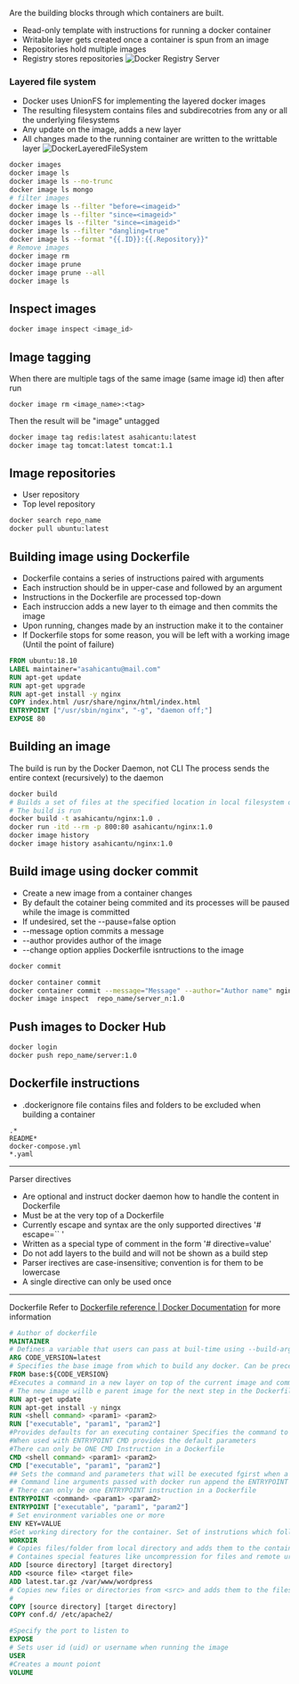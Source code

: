
Are the building blocks through which containers are built.
* Read-only template with instructions for running a docker container
* Writable layer gets created once a container is spun from an image
* Repositories hold multiple images
* Registry stores repositories
![Docker Registry Server](./Resources/DockerRegistryServer.png)

### Layered file system
* Docker uses UnionFS for implementing the layered docker images
* The resulting filesystem contains files and subdirecotries from any or all the underlying filesystems
* Any update on the image, adds a new layer
* All changes made to the running container are written to the writtable layer
![DockerLayeredFileSystem](./Resources/DockerLayeredFileSystem.png)

```bash
docker images
docker image ls
docker image ls --no-trunc
docker image ls mongo
# filter images
docker image ls --filter "before=<imageid>"
docker image ls --filter "since=<imageid>"
docker images ls --filter "since=<imageid>"
docker image ls --filter "dangling=true"
docker image ls --format "{{.ID}}:{{.Repository}}"
# Remove images
docker image rm
docker image prune
docker image prune --all
docker image ls

```

## Inspect images
```bash
docker image inspect <image_id>
```

## Image tagging
When there are multiple tags of the same image (same image id) then after run 
```
docker image rm <image_name>:<tag>
```
Then the result will be "image" untagged
```bash
docker image tag redis:latest asahicantu:latest
docker image tag tomcat:latest tomcat:1.1
```

## Image repositories
* User repository
* Top level repository
```bash
docker search repo_name
docker pull ubuntu:latest
```

## Building image using Dockerfile
* Dockerfile contains a series of instructions paired with arguments
* Each instruction should be in upper-case and followed by an argument
* Instructions in the Dockerfile are processed top-down
* Each instruccion adds a new layer to th eimage and then commits the image
* Upon running, changes made by an instruction make it to the container
* If Dockerfile stops for some reason, you will be left with a working image (Until the point of failure)
```DOCKERFILE
FROM ubuntu:18.10
LABEL maintainer="asahicantu@mail.com"
RUN apt-get update
RUN apt-get upgrade
RUN apt-get install -y nginx
COPY index.html /usr/share/nginx/html/index.html
ENTRYPOINT ["/usr/sbin/nginx", "-g", "daemon off;"]
EXPOSE 80
```

## Building an image
The build is run by the Docker Daemon, not CLI
The process sends the entire context (recursively) to the daemon
```bash
docker build
# Builds a set of files at the specified location in local filesystem or URL <git repository location>
# The build is run
docker build -t asahicantu/nginx:1.0 .
docker run -itd --rm -p 800:80 asahicantu/nginx:1.0
docker image history
docker image history asahicantu/nginx:1.0
```

## Build image using docker commit
* Create a new image from a container changes
* By default the cotainer being commited and its processes will be paused while the image is committed
* If undesired, set the --pause=false option
* --message option commits a message
* --author provides author of the image
* --change option applies Dockerfile isntructions to the image
```bash
docker commit

docker container commit
docker container commit --message="Message" --author="Author name" nginx_master repo_name/server_n:1.0
docker image inspect  repo_name/server_n:1.0
```

## Push images to Docker Hub
```bash
docker login
docker push repo_name/server:1.0

```

## Dockerfile instructions
* .dockerignore file contains files and folders to be excluded when building a container
```
.*
README*
docker-compose.yml
*.yaml
```
___
Parser directives
* Are optional and instruct docker daemon how to handle the content in Dockerfile
* Must be at the very top of a Dockerfile
* Currently escape and syntax are the only supported directives '# escape=`` '
* Written as a special type of comment in the form  '# directive=value'
* Do not add layers to the build and will not be shown as a build step
* Parser irectives are case-insensitive; convention is for them to be lowercase
* A single directive can only be used once
___

Dockerfile
Refer to [Dockerfile reference | Docker Documentation](https://docs.docker.com/engine/reference/builder/) for more information
```Dockerfile
# Author of dockerfile
MAINTAINER
# Defines a variable that users can pass at buil-time using --build-arg <var_bane>=<value>. Can include default value
ARG CODE_VERSION=latest
# Specifies the base image from which to build any docker. Can be precedede by oner or mor ARG instructions. Can appear multiple times in a single Dockerfile
FROM base:${CODE_VERSION}
#Executes a command in a new layer on top of the current image and commits the results
# The new image willb e parent image for the next step in the Dockerfile
RUN apt-get update
RUN apt-get install -y ningx
RUN <shell command> <param1> <param2>
RUN ["executable", "param1", "param2"]
#Provides defaults for an executing container Specifies the command to run when a container is launched
#When used with ENTRYPOINT CMD provides the default parameters
#There can only be ONE CMD Instruction in a Dockerfile
CMD <shell command> <param1> <param2>
CMD ["executable", "param1", "param2"]
## Sets the command and parameters that will be executed fgirst when a container is run
## Command line arguments passed with docker run append the ENTRYPOINT and override the CMD elements in the Dockerfile
# There can only be one ENTRYPOINT instruction in a Dockerfile
ENTRYPOINT <command> <param1> <param2>
ENTRYPOINT ["executable", "param1", "param2"]
# Set environment variables one or more
ENV KEY=VALUE
#Set working directory for the container. Set of instrutions which follow it. Can be used multiple times
WORKDIR
# Copies files/folder from local directory and adds them to the container at the path <dest>
# Containes special features like uncompression for files and remote urls 
ADD [source directory] [target directory]
ADD <source file> <target file>
ADD latest.tar.gz /var/www/wordpress
# Copies new files or directories from <src> and adds them to the filesystem of the container at the path <dest>
# 
COPY [source directory] [target directory]
COPY conf.d/ /etc/apache2/

#Specify the port to listen to
EXPOSE
# Sets user id (uid) or username when running the image
USER
#Creates a mount poiont
VOLUME



```
